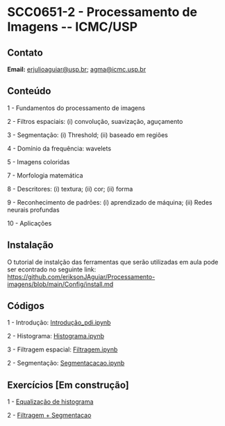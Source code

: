 # SCC0651-2 - Processamento de Imagens -- ICMC/USP


## Contato

**Email:** erjulioaguiar@usp.br; agma@icmc.usp.br


## Conteúdo

1 - Fundamentos do processamento de imagens

2 - Filtros espaciais: (i) convolução, suavização, aguçamento

3 - Segmentação: (i) Threshold; (ii) baseado em regiões

4 - Domínio da frequência: wavelets

5 - Imagens coloridas

7 - Morfologia matemática

8 - Descritores: (i) textura; (ii) cor; (ii) forma

9 - Reconhecimento de padrões: (i) aprendizado de máquina; (ii) Redes neurais profundas

10 - Aplicações

## Instalação

O tutorial de instalção das ferramentas que serão utilizadas em aula pode ser econtrado no seguinte link: https://github.com/eriksonJAguiar/Processamento-imagens/blob/main/Config/install.md

## Códigos

1 - Introdução: [Introdução_pdi.ipynb](https://github.com/eriksonJAguiar/Processamento-imagens/blob/main/Codigos/Introduc%C3%A3o_pdi.ipynb)

2 - Histograma: [Histograma.ipynb](https://github.com/eriksonJAguiar/Processamento-imagens/blob/main/Codigos/Histograma.ipynb)

3 - Filtragem espacial: [Filtragem.ipynb](https://github.com/eriksonJAguiar/Processamento-imagens/blob/main/Codigos/Melhoramento.ipynb)

2 - Segmentação: [Segmentacacao.ipynb](https://github.com/eriksonJAguiar/Processamento-imagens/blob/main/Codigos/segmentacao.ipynb)

## Exercícios [Em construção]

1 - [Equalização de histograma](https://github.com/eriksonJAguiar/Processamento-imagens/blob/main/Exercicios/Histograma.md)

2 - [Filtragem + Segmentacao](https://github.com/eriksonJAguiar/Processamento-imagens/blob/main/Exercicios/Filtragem_segmentacao.md)

